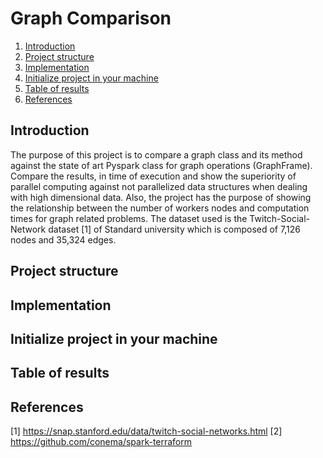 # Graph Comparison

1. [Introduction](#Introduction)
2. [Project structure](#Project-structure)
3. [Implementation](#Implementation)
4. [Initialize project in your machine](#Initialize-project-in-your-machine)
6. [Table of results](#Table-of-results)
8. [References](#References)

## Introduction
The purpose of this project is to compare a graph class and its method against the state of art Pyspark class for graph operations (GraphFrame). Compare the results, in time of execution and show the superiority of parallel computing against not parallelized data structures when dealing with high dimensional data. Also, the project has the purpose of showing the relationship between the number of workers nodes and computation times for graph related problems. The dataset used is the Twitch-Social-Network dataset [1] of Standard university which is composed of 7,126 nodes and 35,324 edges. 

## Project structure


## Implementation

## Initialize project in your machine

## Table of results

## References
\[1\] https://snap.stanford.edu/data/twitch-social-networks.html
\[2\] https://github.com/conema/spark-terraform
